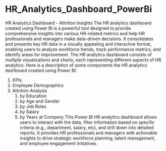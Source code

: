 # HR_Analytics_Dashboard_PowerBi 
HR Analytics Dashboard - Attrition Insights
The HR analytics dashboard created using Power BI is a powerful tool designed to provide comprehensive insights into various HR-related metrics and help HR professionals and managers make data-driven decisions. It consolidates and presents key HR data in a visually appealing and interactive format, enabling users to analyze workforce trends, track performance metrics, and identify areas for improvement.
The HR analytics dashboard consists of multiple visualizations and charts, each representing different aspects of HR analytics. Here is a description of some components the HR analytics dashboard created using Power BI:
1. KPIs
2. Employee Demographics
3. Attrition Analysis
   1. by Education
   2. by Age and Gender
   3. by Job Roles
   4. by Salary
   5. by Years at Company
This Power BI HR analytics dashboard allows users to interact with the data, filter information based on specific criteria (e.g., department, salary, etc), and drill down into detailed reports. It provides HR professionals and managers with actionable insights to drive strategic workforce planning, talent management, and employee engagement initiatives.   
   
